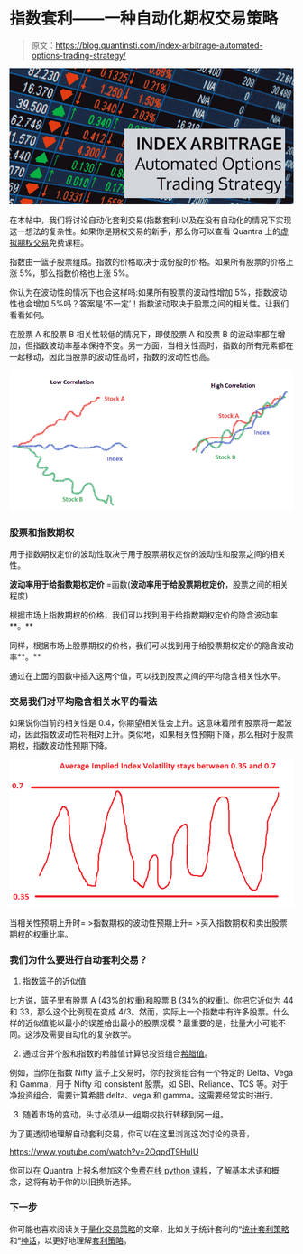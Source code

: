 # 指数套利——一种自动化期权交易策略

> 原文：<https://blog.quantinsti.com/index-arbitrage-automated-options-trading-strategy/>

![Index Arbitrage - An Automated Options Trading Strategy](img/d047f50ad6fc1dee657094c91d0dfe49.png)

在本帖中，我们将讨论自动化套利交易(指数套利)以及在没有自动化的情况下实现这一想法的复杂性。如果你是期权交易的新手，那么你可以查看 Quantra 上的[虚拟期权交易](https://quantra.quantinsti.com/course/options-trading-strategies-python-basic)免费课程。

指数由一篮子股票组成。指数的价格取决于成份股的价格。如果所有股票的价格上涨 5%，那么指数价格也上涨 5%。

你认为在波动性的情况下也会这样吗:如果所有股票的波动性增加 5%，指数波动性也会增加 5%吗？答案是‘不一定’！指数波动取决于股票之间的相关性。让我们看看如何。

在股票 A 和股票 B 相关性较低的情况下，即使股票 A 和股票 B 的波动率都在增加，但指数波动率基本保持不变。另一方面，当相关性高时，指数的所有元素都在一起移动，因此当股票的波动性高时，指数的波动性也高。

![Low-High Correlation](img/35b9018bd6268faef6b2176917a43e28.png)

### 股票和指数期权

用于指数期权定价的波动性取决于用于股票期权定价的波动性和股票之间的相关性。

**波动率用于给指数期权定价** =函数(**波动率用于给股票期权定价**，股票之间的相关程度)

根据市场上指数期权的价格，我们可以找到用于给指数期权定价的隐含波动率**。**

同样，根据市场上股票期权的价格，我们可以找到用于给股票期权定价的隐含波动率**。**

通过在上面的函数中插入这两个值，可以找到股票之间的平均隐含相关性水平。

### 交易我们对平均隐含相关水平的看法

如果说你当前的相关性是 0.4，你期望相关性会上升。这意味着所有股票将一起波动，因此指数波动性将相对上升。类似地，如果相关性预期下降，那么相对于股票期权，指数波动性预期下降。

![Average Implied Index Volatility](img/3754ac6148751052fc8df2d38ef4df6f.png)

当相关性预期上升时= >指数期权的波动性预期上升= >买入指数期权和卖出股票期权的权重比率。

### 我们为什么要进行自动套利交易？

1.  指数篮子的近似值

比方说，篮子里有股票 A (43%的权重)和股票 B (34%的权重)。你把它近似为 44 和 33，那么这个比例现在变成 4/3。然而，实际上一个指数中有许多股票。什么样的近似值能以最小的误差给出最小的股票规模？最重要的是，批量大小可能不同。这涉及需要自动化的复杂数学。

2.  通过合并个股和指数的希腊值计算总投资组合[希腊值](https://blog.quantinsti.com/the-greeks-in-options-delta-gamma-theta-and-vega/)。

例如，当你在指数 Nifty 篮子上交易时，你的投资组合有一个特定的 Delta、Vega 和 Gamma，用于 Nifty 和 consistent 股票，如 SBI、Reliance、TCS 等。对于净投资组合，需要计算希腊 delta、vega 和 gamma。这需要经常实时进行。

3.  随着市场的变动，头寸必须从一组期权执行转移到另一组。

为了更透彻地理解自动套利交易，你可以在这里浏览这次讨论的录音，

https://www.youtube.com/watch?v=2OqpdT9HuIU

你可以在 Quantra 上报名参加这个[免费在线 python 课程](https://quantra.quantinsti.com/course/options-trading-strategies-python-basic)，了解基本术语和概念，这将有助于你的以旧换新选择。

### 下一步

你可能也喜欢阅读关于[量化交易策略](https://quantra.quantinsti.com/course/quantitative-trading-strategies-models)的文章，比如关于统计套利的“[统计套利策略](https://blog.quantinsti.com/statistical-arbitrage/)和“[神话](https://blog.quantinsti.com/incorrect-notions-statistical-arbitrage/)，以更好地理解[套利策略](https://quantra.quantinsti.com/course/statistical-arbitrage-trading)。